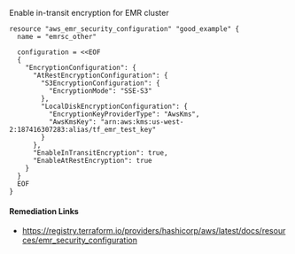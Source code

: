 
Enable in-transit encryption for EMR cluster

```hcl
resource "aws_emr_security_configuration" "good_example" {
  name = "emrsc_other"

  configuration = <<EOF
  {
    "EncryptionConfiguration": {
      "AtRestEncryptionConfiguration": {
        "S3EncryptionConfiguration": {
          "EncryptionMode": "SSE-S3"
        },
        "LocalDiskEncryptionConfiguration": {
          "EncryptionKeyProviderType": "AwsKms",
          "AwsKmsKey": "arn:aws:kms:us-west-2:187416307283:alias/tf_emr_test_key"
        }
      },
      "EnableInTransitEncryption": true,
      "EnableAtRestEncryption": true
    }
  }
  EOF
}
```

#### Remediation Links
 - https://registry.terraform.io/providers/hashicorp/aws/latest/docs/resources/emr_security_configuration

